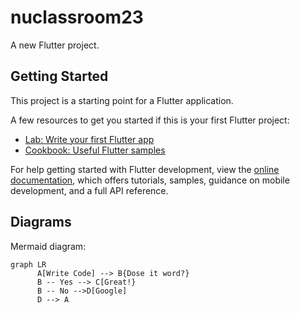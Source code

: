 # nuclassroom23

A new Flutter project.

## Getting Started

This project is a starting point for a Flutter application.

A few resources to get you started if this is your first Flutter project:

- [Lab: Write your first Flutter app](https://docs.flutter.dev/get-started/codelab)
- [Cookbook: Useful Flutter samples](https://docs.flutter.dev/cookbook)

For help getting started with Flutter development, view the
[online documentation](https://docs.flutter.dev/), which offers tutorials,
samples, guidance on mobile development, and a full API reference.

## Diagrams 

Mermaid diagram: 

```mermaid 
graph LR
      A[Write Code] --> B{Dose it word?}
      B -- Yes --> C[Great!}
      B -- No -->D[Google]
      D --> A
```

